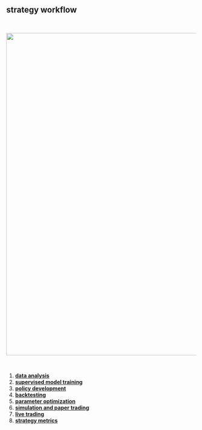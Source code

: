## strategy workflow

<br>

<p align="center">
<img width="854" src="https://user-images.githubusercontent.com/1130416/227752772-5d739fd8-1b5c-4841-a52a-7cda308fc4df.png">
</p>

<br>

1. **[data analysis](data_analysis.md)**
2. **[supervised model training](supervised_learning.md)**
3. **[policy development](policy.md)**
4. **[backtesting](backtesting.md)**
5. **[parameter optimization](optimization.md)**
6. **[simulation and paper trading](paper_trading.md)**
7. **[live trading](live_trading.md)**
8. **[strategy metrics](strategy_metrics.md)**
